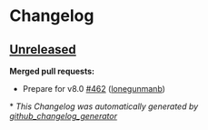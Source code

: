 # Changelog

## [Unreleased](https://github.com/Azure/terraform-azurerm-aks/tree/HEAD)

**Merged pull requests:**

- Prepare for v8.0 [\#462](https://github.com/Azure/terraform-azurerm-aks/pull/462) ([lonegunmanb](https://github.com/lonegunmanb))



\* *This Changelog was automatically generated by [github_changelog_generator](https://github.com/github-changelog-generator/github-changelog-generator)*
